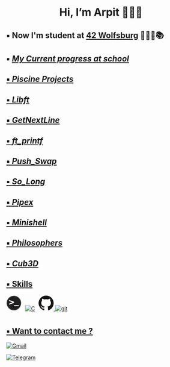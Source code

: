 <h1 align="center"> Hi, I’m Arpit 🙋🏻‍♂️ </h1>

## ▪️ Now I'm student at [42 Wolfsburg](https://42wolfsburg.de) 👨🏻‍💻📚 

## ▪️ <a href='https://profile.intra.42.fr/users/amehrotr' target="My Current progress at school">*My Current progress at school*

## ▪️ <a href='https://github.com/Arpit-42WOB/Arpit-42WOB/tree/main/Libft' target="Piscine">*Piscine Projects*
## ▪️ <a href='https://github.com/Arpit-42WOB/Arpit-42WOB/tree/main/Libft' target="Libft">*Libft*
## ▪️ <a href='https://github.com/Arpit-42WOB/Arpit-42WOB/tree/main/Get_Next_Line' target="GetNextLine">*GetNextLine*
## ▪️ <a href='https://github.com/Arpit-42WOB/Arpit-42WOB/tree/main/Ft_Printf' target="ft_printf">*ft_printf*
## ▪️ <a href='https://github.com/Arpit-42WOB/Arpit-42WOB/tree/main/Push_Swap' target="Push_Swap">*Push_Swap*
## ▪️ <a href='https://github.com/Arpit-42WOB/Arpit-42WOB/tree/main/So_Long' target="So_Long">*So_Long*
## ▪️ <a href='https://github.com/Arpit-42WOB/Arpit-42WOB/tree/main/Pipex' target="Pipex">*Pipex*
## ▪️ <a href='https://github.com/Arpit-42WOB/Arpit-42WOB/tree/main/Minishell' target="Minishell">*Minishell*
## ▪️ <a href='https://github.com/Arpit-42WOB/Arpit-42WOB/tree/main/Philosophers' target="Philosophers">*Philosophers*
## ▪️ <a href='https://github.com/Arpit-42WOB/Arpit-42WOB/tree/main/Cub3D' target="Cub3D">*Cub3D*

## ▪️ Skills
<img src="https://raw.githubusercontent.com/github/explore/80688e429a7d4ef2fca1e82350fe8e3517d3494d/topics/terminal/terminal.png" alt="git" width="40" height="40"/><img style="margin: 10px" src="https://profilinator.rishav.dev/skills-assets/c-original.svg" alt="C" height="40" /><img src="https://raw.githubusercontent.com/github/explore/78df643247d429f6cc873026c0622819ad797942/topics/github/github.png" alt="<GitHub" width="40" height="40"/> <img src="https://www.vectorlogo.zone/logos/git-scm/git-scm-icon.svg" alt="git" width="40" height="40"/> <a href="https://www.photoshop.com/en" target="_blank" rel="noreferrer">

## ▪️ Want to contact me ? 

<a href='mailto:amehrotr@student.42Wolfsburg.de' target="_blank"><img alt='Gmail' src='https://img.shields.io/badge/Gmail-D14836?style=for-the-badge&logo=gmail&logoColor=white'/></a>
</a>

<a href='https://t.me/Mehrotra_Arpit' target="_blank"><img alt='Telegram' src='https://img.shields.io/badge/Telegram-2CA5E0?style=for-the-badge&logo=telegram&logoColor=white'/></a>
</a>
